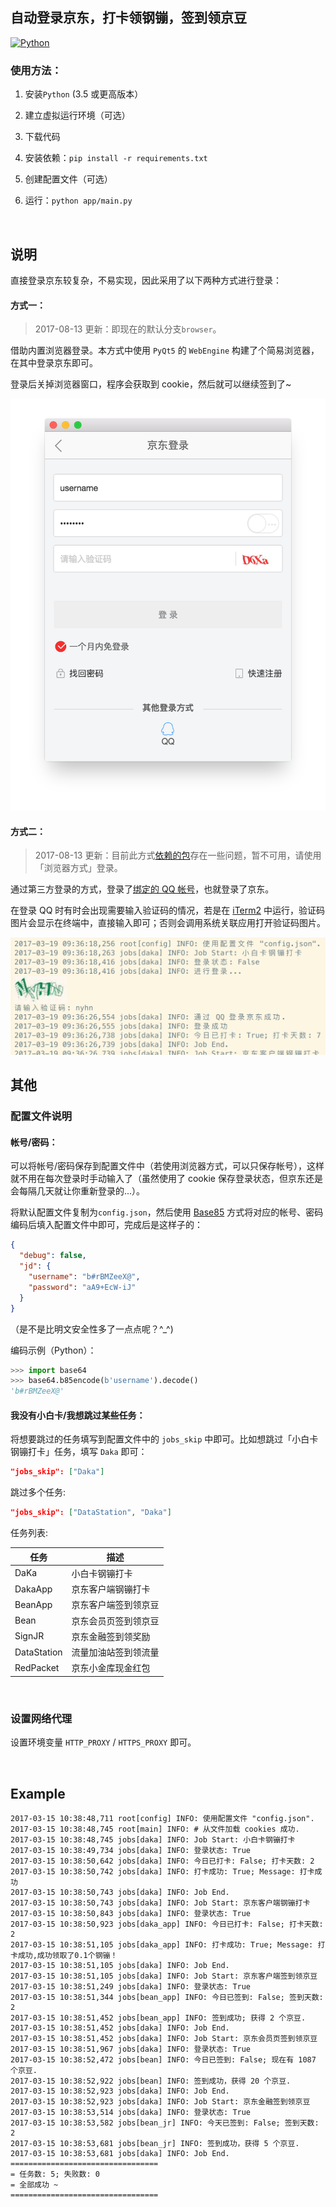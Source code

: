 ## 自动登录京东，打卡领钢镚，签到领京豆

[![Python](https://img.shields.io/badge/Python-3.5%2B-blue.svg)](https://www.python.org)


### 使用方法：

1. 安装`Python` (3.5 或更高版本）

2. 建立虚拟运行环境（可选）

3. 下载代码

4. 安装依赖：`pip install -r requirements.txt`

5. 创建配置文件（可选）

6. 运行：`python app/main.py`

<br>


## 说明

直接登录京东较复杂，不易实现，因此采用了以下两种方式进行登录：

#### 方式一：

> 2017-08-13 更新：即现在的默认分支`browser`。

借助内置浏览器登录。本方式中使用 `PyQt5` 的 `WebEngine` 构建了个简易浏览器，在其中登录京东即可。

登录后关掉浏览器窗口，程序会获取到 cookie，然后就可以继续签到了~

![浏览器方式登录](docs/browser.png)


#### 方式二：

> 2017-08-13 更新：目前此方式[依赖的包](https://github.com/gera2ld/qqlib)存在一些问题，暂不可用，请使用「浏览器方式」登录。

通过第三方登录的方式，登录了[绑定的 QQ 帐号](https://safe.jd.com/union/index.action)，也就登录了京东。

在登录 QQ 时有时会出现需要输入验证码的情况，若是在 [iTerm2](http://www.iterm2.com/) 中运行，验证码图片会显示在终端中，直接输入即可；否则会调用系统关联应用打开验证码图片。

![通过 QQ 登录](docs/qq.png)


## 其他

### 配置文件说明

#### 帐号/密码：

可以将帐号/密码保存到配置文件中（若使用浏览器方式，可以只保存帐号），这样就不用在每次登录时手动输入了（虽然使用了 cookie 保存登录状态，但京东还是会每隔几天就让你重新登录的...）。

将默认配置文件复制为`config.json`，然后使用 [Base85](https://en.wikipedia.org/wiki/Ascii85) 方式将对应的帐号、密码编码后填入配置文件中即可，完成后是这样子的：

```json
{
  "debug": false,
  "jd": {
    "username": "b#rBMZeeX@",
    "password": "aA9+EcW-iJ"
  }
}
```

（是不是比明文安全性多了一点点呢？^_^)

编码示例（Python）：

```python
>>> import base64
>>> base64.b85encode(b'username').decode()
'b#rBMZeeX@'
```

#### 我没有小白卡/我想跳过某些任务：

将想要跳过的任务填写到配置文件中的 `jobs_skip` 中即可。比如想跳过「小白卡钢镚打卡」任务，填写 `Daka` 即可：

```json
"jobs_skip": ["Daka"]
```

跳过多个任务:

```json
"jobs_skip": ["DataStation", "Daka"]  
```

任务列表:

| 任务 | 描述 |
| --- | --- |
| DaKa | 小白卡钢镚打卡 |
| DakaApp | 京东客户端钢镚打卡 |
| BeanApp | 京东客户端签到领京豆 |
| Bean | 京东会员页签到领京豆 |
| SignJR | 京东金融签到领奖励 |
| DataStation | 流量加油站签到领流量 |
| RedPacket | 京东小金库现金红包 |

<br>


### 设置网络代理

设置环境变量 `HTTP_PROXY` / `HTTPS_PROXY` 即可。

<br>


## Example

```log
2017-03-15 10:38:48,711 root[config] INFO: 使用配置文件 "config.json".
2017-03-15 10:38:48,745 root[main] INFO: # 从文件加载 cookies 成功.
2017-03-15 10:38:48,745 jobs[daka] INFO: Job Start: 小白卡钢镚打卡
2017-03-15 10:38:49,734 jobs[daka] INFO: 登录状态: True
2017-03-15 10:38:50,642 jobs[daka] INFO: 今日已打卡: False; 打卡天数: 2
2017-03-15 10:38:50,742 jobs[daka] INFO: 打卡成功: True; Message: 打卡成功
2017-03-15 10:38:50,743 jobs[daka] INFO: Job End.
2017-03-15 10:38:50,743 jobs[daka] INFO: Job Start: 京东客户端钢镚打卡
2017-03-15 10:38:50,843 jobs[daka] INFO: 登录状态: True
2017-03-15 10:38:50,923 jobs[daka_app] INFO: 今日已打卡: False; 打卡天数: 2
2017-03-15 10:38:51,105 jobs[daka_app] INFO: 打卡成功: True; Message: 打卡成功,成功领取了0.1个钢镚！
2017-03-15 10:38:51,105 jobs[daka] INFO: Job End.
2017-03-15 10:38:51,105 jobs[daka] INFO: Job Start: 京东客户端签到领京豆
2017-03-15 10:38:51,249 jobs[daka] INFO: 登录状态: True
2017-03-15 10:38:51,344 jobs[bean_app] INFO: 今日已签到: False; 签到天数: 2
2017-03-15 10:38:51,452 jobs[bean_app] INFO: 签到成功; 获得 2 个京豆.
2017-03-15 10:38:51,452 jobs[daka] INFO: Job End.
2017-03-15 10:38:51,452 jobs[daka] INFO: Job Start: 京东会员页签到领京豆
2017-03-15 10:38:51,967 jobs[daka] INFO: 登录状态: True
2017-03-15 10:38:52,472 jobs[bean] INFO: 今日已签到: False; 现在有 1087 个京豆.
2017-03-15 10:38:52,922 jobs[bean] INFO: 签到成功，获得 20 个京豆.
2017-03-15 10:38:52,923 jobs[daka] INFO: Job End.
2017-03-15 10:38:52,923 jobs[daka] INFO: Job Start: 京东金融签到领京豆
2017-03-15 10:38:53,514 jobs[daka] INFO: 登录状态: True
2017-03-15 10:38:53,582 jobs[bean_jr] INFO: 今天已签到: False; 签到天数: 2
2017-03-15 10:38:53,681 jobs[bean_jr] INFO: 签到成功，获得 5 个京豆.
2017-03-15 10:38:53,681 jobs[daka] INFO: Job End.
=================================
= 任务数: 5; 失败数: 0
= 全部成功 ~
=================================
```
